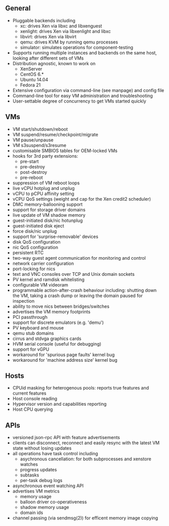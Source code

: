 General
-------

- Pluggable backends including
  - xc: drives Xen via libxc and libxenguest
  - xenlight: drives Xen via libxenlight and libxc
  - libvirt: drives Xen via libvirt
  - qemu: drives KVM by running qemu processes
  - simulator: simulates operations for component-testing
- Supports running multiple instances and backends on the same host, looking
  after different sets of VMs
- Distribution agnostic, known to work on
  - XenServer
  - CentOS 6.*
  - Ubuntu 14.04
  - Fedora 21
- Extensive configuration via command-line (see manpage) and config
  file
- Command-line tool for easy VM administration and troubleshooting
- User-settable degree of concurrency to get VMs started quickly

VMs
---
- VM start/shutdown/reboot
- VM suspend/resume/checkpoint/migrate
- VM pause/unpause
- VM s3suspend/s3resume 
- customisable SMBIOS tables for OEM-locked VMs
- hooks for 3rd party extensions:
  - pre-start
  - pre-destroy
  - post-destroy
  - pre-reboot
- suppression of VM reboot loops
- live vCPU hotplug and unplug
- vCPU to pCPU affinity setting
- vCPU QoS settings (weight and cap for the Xen credit2 scheduler)
- DMC memory-ballooning support
- support for storage driver domains
- live update of VM shadow memory
- guest-initiated disk/nic hotunplug
- guest-initiated disk eject
- force disk/nic unplug
- support for 'surprise-removable' devices
- disk QoS configuration
- nic QoS configuration
- persistent RTC
- two-way guest agent communication for monitoring and control
- network carrier configuration
- port-locking for nics
- text and VNC consoles over TCP and Unix domain sockets
- PV kernel and ramdisk whitelisting
- configurable VM videoram
- programmable action-after-crash behaviour including: shutting down
  the VM, taking a crash dump or leaving the domain paused for inspection
- ability to move nics between bridges/switches
- advertises the VM memory footprints
- PCI passthrough
- support for discrete emulators (e.g. 'demu')
- PV keyboard and mouse
- qemu stub domains
- cirrus and stdvga graphics cards
- HVM serial console (useful for debugging)
- support for vGPU
- workaround for 'spurious page faults' kernel bug
- workaround for 'machine address size' kernel bug

Hosts
-----
- CPUid masking for heterogenous pools: reports true features and current
  features
- Host console reading
- Hypervisor version and capabilities reporting
- Host CPU querying

APIs
----
- versioned json-rpc API with feature advertisements
- clients can disconnect, reconnect and easily resync with the latest
  VM state without losing updates
- all operations have task control including
  - asychronous cancellation: for both subprocesses and xenstore watches
  - progress updates
  - subtasks
  - per-task debug logs
- asynchronous event watching API
- advertises VM metrics
  - memory usage
  - balloon driver co-operativeness
  - shadow memory usage
  - domain ids
- channel passing (via sendmsg(2)) for efficent memory image copying
